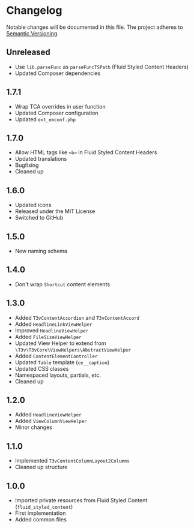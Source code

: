 Changelog
=========

Notable changes will be documented in this file. The project adheres to [Semantic Versioning].

Unreleased
----------

* Use `lib.parseFunc` as `parseFuncTSPath` (Fluid Styled Content Headers)
* Updated Composer dependencies

1.7.1
-----

* Wrap TCA overrides in user function
* Updated Composer configuration
* Updated `ext_emconf.php`

1.7.0
-----

* Allow HTML tags like `<b>` in Fluid Styled Content Headers
* Updated translations
* Bugfixing
* Cleaned up

1.6.0
-----

* Updated icons
* Released under the MIT License
* Switched to GitHub

1.5.0
-----

* New naming schema

1.4.0
-----

* Don't wrap `Shortcut` content elements

1.3.0
-----

* Added `T3vContentAccordion` and `T3vContentAccord`
* Added `HeadlineLinkViewHelper`
* Improved `HeadlineViewHelper`
* Added `FileSizeViewHelper`
* Updated View Helper to extend from `\T3v\T3vCore\ViewHelpers\AbstractViewHelper`
* Added `ContentElementController`
* Updated `Table` template (`ce__caption`)
* Updated CSS classes
* Namespaced layouts, partials, etc.
* Cleaned up

1.2.0
-----

* Added `HeadlineViewHelper`
* Added `ViewColumnViewHelper`
* Minor changes

1.1.0
-----

* Implemented `T3vContentColumnLayout2Columns`
* Cleaned up structure

1.0.0
-----

* Imported private resources from Fluid Styled Content (`fluid_styled_content`)
* First implementation
* Added common files

[Semantic Versioning]: http://semver.org "Semantic Versioning"